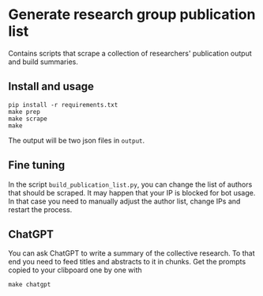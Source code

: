 # Generate research group publication list

Contains scripts that scrape a collection of researchers' publication output and build summaries.

## Install and usage

    pip install -r requirements.txt
    make prep
    make scrape
    make

The output will be two json files in `output`.

## Fine tuning

In the script `build_publication_list.py`, you can change the list of authors that
should be scraped. It may happen that your IP is blocked for bot usage. In that
case you need to manually adjust the author list, change IPs and restart the process.

## ChatGPT

You can ask ChatGPT to write a summary of the collective research. To that
end you need to feed titles and abstracts to it in chunks. Get the prompts
copied to your clibpoard one by one with

    make chatgpt


